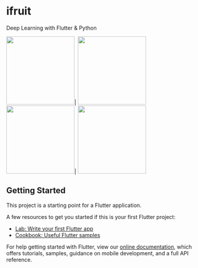 # ifruit

Deep Learning with Flutter & Python


<img src="https://user-images.githubusercontent.com/15108480/158590426-761f5425-ec5e-45e0-a4ab-d5249ad78dc3.jpg" width="180">|
<img src="https://user-images.githubusercontent.com/15108480/158590303-33864b01-4188-40f1-85d9-db922db05e64.png" width="180">
<img src="https://user-images.githubusercontent.com/15108480/158590418-32aa5d11-7c73-466b-8a42-f0afadd1ba7c.jpg" width="180">|
<img src="https://user-images.githubusercontent.com/15108480/158590424-1f2af7c0-fd06-4b54-a7cb-1dfa2d3fd9a0.jpg" width="180">

## Getting Started

This project is a starting point for a Flutter application.

A few resources to get you started if this is your first Flutter project:

- [Lab: Write your first Flutter app](https://flutter.dev/docs/get-started/codelab)
- [Cookbook: Useful Flutter samples](https://flutter.dev/docs/cookbook)

For help getting started with Flutter, view our
[online documentation](https://flutter.dev/docs), which offers tutorials,
samples, guidance on mobile development, and a full API reference.
